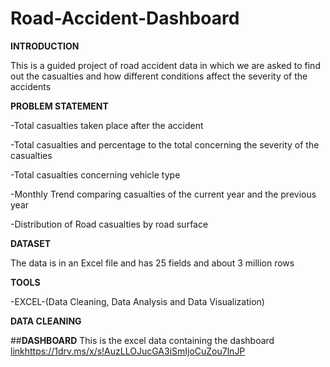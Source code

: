 # Road-Accident-Dashboard
**INTRODUCTION**

This is a guided project of road accident data in which we are asked to find out the casualties and how different conditions affect the severity of the accidents

**PROBLEM STATEMENT**

-Total casualties taken place after the accident

-Total casualties and percentage to the total concerning the severity of the casualties

-Total casualties concerning vehicle type

-Monthly Trend comparing casualties of the current year and the previous year

-Distribution of Road casualties by road surface

**DATASET**

The data is in an Excel file and has 25 fields and about 3 million rows

**TOOLS**

-EXCEL-(Data Cleaning, Data Analysis and Data Visualization)

**DATA CLEANING**


##**DASHBOARD**
This is the excel data containing the dashboard [link](https://1drv.ms/x/s!AuzLLOJucGA3iSmIjoCuZou7lnJP)https://1drv.ms/x/s!AuzLLOJucGA3iSmIjoCuZou7lnJP



